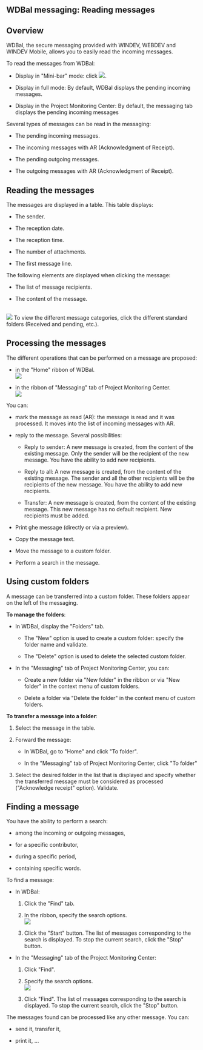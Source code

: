


## WDBal messaging: Reading messages
			



<a name="NOTE1"></a>
<a name="NOTE1_1"></a>


## Overview
<a name="overview_ELTTEXTE000196"></a>
WDBal, the secure messaging provided with WINDEV, WEBDEV and WINDEV Mobile, allows you to easily read the incoming messages.

To read the messages from WDBal: 

- Display in "Mini-bar" mode: click ![](https://doc.pcsoft.fr/en-US/images/image.awp?langid=3&name=Messagerie_Presentation%20-%20HC%20N%B0001%203.gif). 

- Display in full mode: By default, WDBal displays the pending incoming messages. 

- Display in the Project Monitoring Center: By default, the messaging tab displays the pending incoming messages




Several types of messages can be read in the messaging: 

- The pending incoming messages. 

- The incoming messages with AR (Acknowledgment of Receipt). 

- The pending outgoing messages. 

- The outgoing messages with AR (Acknowledgment of Receipt). 




<a name="NOTE2"></a>
<a name="NOTE2_1"></a>


## Reading the messages
<a name="reading_the_messages_ELTTEXTE000220"></a>
The messages are displayed in a table. This table displays: 

- The sender.

- The reception date.

- The reception time.

- The number of attachments. 

- The first message line. 




The following elements are displayed when clicking the message: 

- The list of message recipients. 

- The content of the message. 

<br>![](https://doc.pcsoft.fr/en-US/images/image.awp?langid=3&name=Messagerie_Message%20-%20HC%20N%B0001%202.gif)
To view the different message categories, click the different standard folders (Received and pending, etc.). 

<a name="NOTE3"></a>
<a name="NOTE3_1"></a>


## Processing the messages
<a name="processing_the_messages_ELTTEXTE000244"></a>
The different operations that can be performed on a message are proposed: 

- in the "Home" ribbon of WDBal. <br>![](https://doc.pcsoft.fr/en-US/images/image.awp?langid=3&name=Messagerie_Message%20-%20HC%20N%B0001%201.gif)


- in the ribbon of "Messaging" tab of Project Monitoring Center. <br>![](https://doc.pcsoft.fr/en-US/images/image.awp?langid=3&name=Messagerie_Message%20-%20HC%20N%B0003%201.gif)





You can: 

- mark the message as read (AR): the message is read and it was processed. It moves into the list of incoming messages with AR. 

- reply to the message. Several possibilities: 

	- Reply to sender: A new message is created, from the content of the existing message. Only the sender will be the recipient of the new message. You have the ability to add new recipients. 

	- Reply to all: A new message is created, from the content of the existing message. The sender and all the other recipients will be the recipients of the new message. You have the ability to add new recipients. 

	- Transfer: A new message is created, from the content of the existing message. This new message has no default recipient. New recipients must be added. 




- Print ghe message (directly or via a preview). 

- Copy the message text. 

- Move the message to a custom folder. 

- Perform a search in the message. 




<a name="NOTE4"></a>
<a name="NOTE4_1"></a>


## Using custom folders
<a name="using_custom_folders_ELTTEXTE000268"></a>
A message can be transferred into a custom folder. These folders appear on the left of the messaging. 

**To manage the folders**: 

- In WDBal, display the "Folders" tab. 

	- The "New" option is used to create a custom folder: specify the folder name and validate. 

	- The "Delete" option is used to delete the selected custom folder. 




- In the "Messaging" tab of Project Monitoring Center, you can: 

	- Create a new folder via "New folder" in the ribbon or via "New folder" in the context menu of custom folders.

	- Delete a folder via "Delete the folder" in the context menu of custom folders.





**To transfer a message into a folder**: 

1. Select the message in the table. 

2. Forward the message: 

	- In WDBal, go to "Home" and click "To folder". 

	- In the "Messaging" tab of Project Monitoring Center, click "To folder"




3. Select the desired folder in the list that is displayed and specify whether the transferred message must be considered as processed ("Acknowledge receipt" option). Validate. 




<a name="NOTE5"></a>
<a name="NOTE5_1"></a>


## Finding a message
<a name="finding_message_ELTTEXTE000292"></a>
You have the ability to perform a search: 

- among the incoming or outgoing messages,

- for a specific contributor,

- during a specific period,

- containing specific words. 




To find a message: 

- In WDBal: 

	1. Click the "Find" tab. 

	2. In the ribbon, specify the search options. <br>![](https://doc.pcsoft.fr/en-US/images/image.awp?langid=3&name=Messagerie_Message%20-%20HC%20N%B0002.gif)


	3. Click the "Start" button. The list of messages corresponding to the search is displayed. To stop the current search, click the "Stop" button. 

- In the "Messaging" tab of the Project Monitoring Center: 

	1. Click "Find". 

	2. Specify the search options. <br>![](https://doc.pcsoft.fr/en-US/images/image.awp?langid=3&name=Messagerie_Message%20-%20HC%20N%B0004.gif)


	3. Click "Find". The list of messages corresponding to the search is displayed. To stop the current search, click the "Stop" button. 




The messages found can be processed like any other message. You can: 

- send it, transfer it, 

- print it, ...





